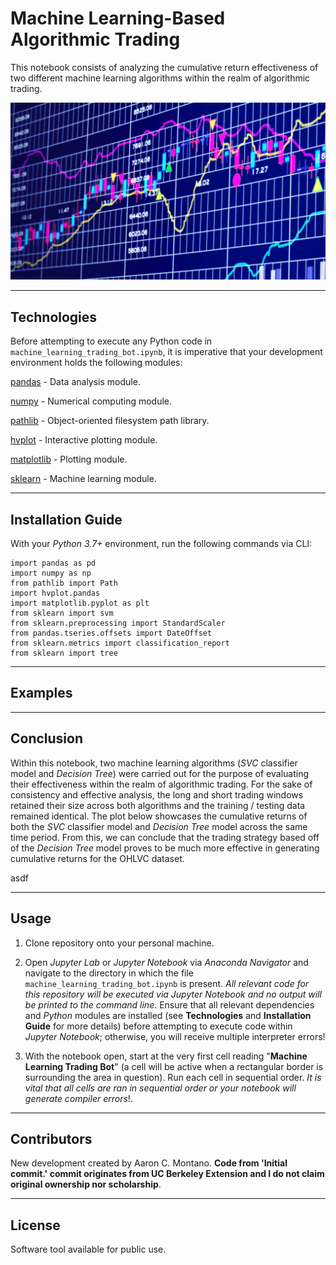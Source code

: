 # Machine Learning-Based Algorithmic Trading

This notebook consists of analyzing the cumulative return effectiveness of two different machine learning algorithms within the realm of algorithmic trading. 

![Algorithmic Trading](./Images/algorithmic_trading.jpeg)

---

## Technologies

Before attempting to execute any Python code in `machine_learning_trading_bot.ipynb`, it is imperative that your development environment holds the following modules:

[pandas](https://pandas.pydata.org/pandas-docs/stable/) - Data analysis module.

[numpy](https://numpy.org/install/) - Numerical computing module.

[pathlib](https://docs.python.org/3/library/pathlib.html) - Object-oriented filesystem path library.

[hvplot](https://hvplot.holoviz.org/) - Interactive plotting module. 

[matplotlib](https://matplotlib.org/) - Plotting module. 

[sklearn](https://sklearn.org/) - Machine learning module.

---

## Installation Guide

With your _Python 3.7+_ environment, run the following commands via CLI:

```
import pandas as pd
import numpy as np
from pathlib import Path
import hvplot.pandas
import matplotlib.pyplot as plt
from sklearn import svm
from sklearn.preprocessing import StandardScaler
from pandas.tseries.offsets import DateOffset
from sklearn.metrics import classification_report
from sklearn import tree
```

---

## Examples

---

## Conclusion

Within this notebook, two machine learning algorithms (_SVC_ classifier model and _Decision Tree_) were carried out for the purpose of evaluating their effectiveness within the realm of algorithmic trading. For the sake of consistency and effective analysis, the long and short trading windows retained their size across both algorithms and the training / testing data remained identical. The plot below showcases the cumulative returns of both the _SVC_ classifier model and _Decision Tree_ model across the same time period. From this, we can conclude that the trading strategy based off of the _Decision Tree_ model proves to be much more effective in generating cumulative returns for the OHLVC dataset. 

asdf

---

## Usage

1. Clone repository onto your personal machine. 

2. Open _Jupyter Lab_ or _Jupyter Notebook_ via _Anaconda Navigator_ and navigate to the directory in which the file `machine_learning_trading_bot.ipynb` is present. _All relevant code for this repository will be executed via Jupyter Notebook and no output will be printed to the command line_. Ensure that all relevant dependencies and _Python_ modules are installed (see __Technologies__ and __Installation Guide__ for more details) before attempting to execute code within _Jupyter Notebook_; otherwise, you will receive multiple interpreter errors! 

3. With the notebook open, start at the very first cell reading "__Machine Learning Trading Bot__" (a cell will be active when a rectangular border is surrounding the area in question). Run each cell in sequential order. _It is vital that all cells are ran in sequential order or your notebook will generate compiler errors_!. 

---

## Contributors

New development created by Aaron C. Montano. **Code from 'Initial commit.' commit originates from UC Berkeley Extension and I do not claim original ownership nor scholarship**.

---

## License

Software tool available for public use. 
